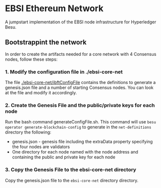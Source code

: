 # EBSI Ethereum Network

A jumpstart implementation of the EBSI node infrastructure for Hyperledger Besu.

## Bootstrappint the network

In order to create the artifacts needed for a core network with 4 Consensus nodes, follow these steps:

### 1. Modify the configuration file in ./ebsi-core-net

The file [./ebsi-core-net/ibftConfigFile](./ebsi-core-net/ibftConfigFile) contains the definitions to generate a genesis.json file and a number of starting Consensus nodes. You can look at the file and modify it accordingly.

### 2. Create the Genesis File and the public/private keys for each node

Run the bash command generateConfigFile.sh. This command will use `besu operator generate-blockchain-config` to generate in the `net-definitions` directory the following:

* genesis.json - genesis file including the extraData property specifying the four nodes are validators
* One directory for each node named with the node address and containing the public and private key for each node

### 3. Copy the Genesis File to the ebsi-core-net directory
Copy the genesis.json file to the `ebsi-core-net` directory directory.

